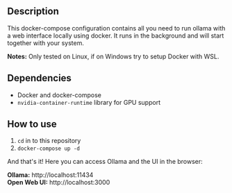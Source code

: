 
## Description

This docker-compose configuration contains all you need to run ollama with a web interface locally using docker. It runs in the background and will start together with your system.

**Notes:** Only tested on Linux, if on Windows try to setup Docker with WSL.

## Dependencies

- Docker and docker-compose
- `nvidia-container-runtime` library for GPU support

## How to use

1. `cd` in to this repository
2. `docker-compose up -d`

And that's it! Here you can access Ollama and the UI in the browser:

**Ollama:** http://localhost:11434  
**Open Web UI:** http://localhost:3000
